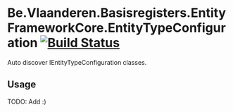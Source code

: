 # Be.Vlaanderen.Basisregisters.EntityFrameworkCore.EntityTypeConfiguration [![Build Status](https://github.com/Informatievlaanderen/ef-entity-configuration/workflows/Build/badge.svg)](https://github.com/Informatievlaanderen/ef-entity-configuration/actions)

Auto discover IEntityTypeConfiguration classes.

## Usage

TODO: Add :)
